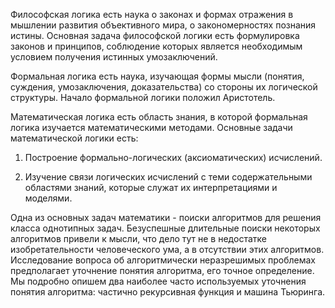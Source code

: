 Философская логика есть наука о законах и формах отражения в мышлении развития объективного мира, о закономерностях познания истины. Основная задача философской логики есть формулировка законов и принципов, соблюдение которых является необходимым условием получения истинных умозаключений. 

Формальная логика есть наука, изучающая формы мысли (понятия, суждения, умозаключения, доказательства) со стороны их логической структуры. Начало формальной логики положил Аристотель. 

Математическая логика есть область знания, в которой формальная логика изучается математическими методами. Основные задачи математической логики есть: 

1) Построение формально-логических (аксиоматических) исчислений.

2) Изучение связи логических исчислений с теми содержательными областями знаний, которые служат их интерпретациями и моделями. 

Одна из основных задач математики - поиски алгоритмов для решения класса однотипных задач. Безуспешные длительные поиски некоторых алгоритмов привели к мысли, что дело тут не в недостатке изобретательности человеческого ума, а в отсутствии этих алгоритмов. Исследование вопроса об алгоритмически неразрешимых проблемах предполагает уточнение понятия алгоритма, его точное определение. Мы подробно опишем два наиболее часто используемых уточнения понятия алгоритма: частично рекурсивная функция и машина Тьюринга.